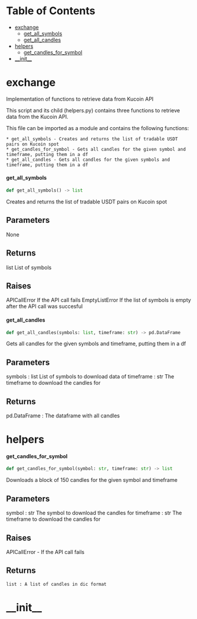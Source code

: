 # Table of Contents

* [exchange](#exchange)
  * [get\_all\_symbols](#exchange.get_all_symbols)
  * [get\_all\_candles](#exchange.get_all_candles)
* [helpers](#helpers)
  * [get\_candles\_for\_symbol](#helpers.get_candles_for_symbol)
* [\_\_init\_\_](#__init__)

<a id="exchange"></a>

# exchange

Implementation of functions to retrieve data from Kucoin API

This script and its child (helpers.py) contains three functions to retrieve data from the Kucoin API.

This file can be imported as a module and contains the following functions:

    * get_all_symbols - Creates and returns the list of tradable USDT pairs on Kucoin spot
    * get_candles_for_symbol - Gets all candles for the given symbol and timeframe, putting them in a df
    * get_all_candles - Gets all candles for the given symbols and timeframe, putting them in a df

<a id="exchange.get_all_symbols"></a>

#### get\_all\_symbols

```python
def get_all_symbols() -> list
```

Creates and returns the list of tradable USDT pairs on Kucoin spot

Parameters
----------
None

Returns
-------
list
    List of symbols

Raises
------
APICallError
    If the API call fails
EmptyListError
    If the list of symbols is empty after the API call was succesful

<a id="exchange.get_all_candles"></a>

#### get\_all\_candles

```python
def get_all_candles(symbols: list, timeframe: str) -> pd.DataFrame
```

Gets all candles for the given symbols and timeframe, putting them in a df

Parameters
----------
symbols : list
    List of symbols to download data of
timeframe : str
    The timeframe to download the candles for

Returns
-------
pd.DataFrame : The dataframe with all candles

<a id="helpers"></a>

# helpers

<a id="helpers.get_candles_for_symbol"></a>

#### get\_candles\_for\_symbol

```python
def get_candles_for_symbol(symbol: str, timeframe: str) -> list
```

Downloads a block of 150 candles for the given symbol and timeframe

Parameters
----------
symbol : str
    The symbol to download the candles for
timeframe : str
    The timeframe to download the candles for

Raises
------
APICallError - If the API call fails

Returns
-------
    list : A list of candles in dic format

<a id="__init__"></a>

# \_\_init\_\_

